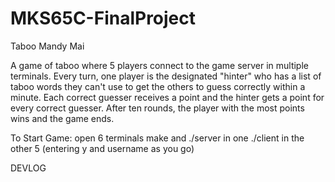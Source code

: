 # MKS65C-FinalProject

Taboo
Mandy Mai

A game of taboo where 5 players connect to the game server in multiple terminals. Every turn, one player is the designated "hinter" who has a list of taboo words they can't use to get the others to guess correctly within a minute. Each correct guesser receives a point and the hinter gets a point for every correct guesser. After ten rounds, the player with the most points wins and the game ends.

To Start Game:
open 6 terminals
make and ./server in one
./client in the other 5 (entering y and username as you go)

DEVLOG
